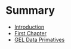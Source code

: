 # Summary

* [Introduction](README.md)
* [First Chapter](chapter1.md)
* [GEL Data Primatives](gel_data_primatives.md)

